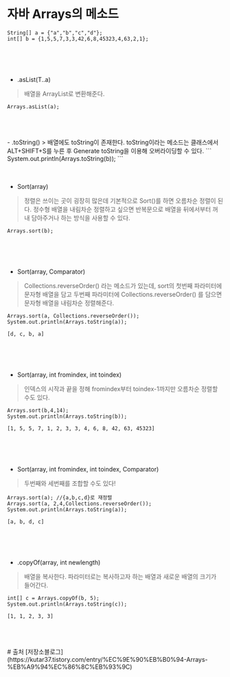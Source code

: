 # 자바 Arrays의 메소드
```
String[] a = {"a","b","c","d"};
int[] b = {1,5,5,7,3,3,42,6,8,45323,4,63,2,1};
```  
<br>
<br>
<br>

- .asList(T..a) 
> 배열을 ArrayList로 변환해준다.

```  
Arrays.asList(a);
```  
<br>
<br>
<br>  
- .toString() 
> 배열에도 toString이 존재한다. toString이라는 메소드는 클래스에서 ALT+SHIFT+S를 누른 후 Generate toString을 이용해 오버라이딩할 수 있다.  
```
 System.out.println(Arrays.toString(b));
```  

<br>
<br>
<br>  

- Sort(array) 
> 정렬은 쓰이는 곳이 굉장히 많은데 기본적으로 Sort()를 하면 오름차순 정렬이 된다. 정수형 배열을 내림차순 정렬하고 싶으면 반복문으로 배열을 뒤에서부터 꺼내 담아주거나 하는 방식을 사용할 수 있다.  
```
Arrays.sort(b);
```  
<br>
<br>
<br>  

- Sort(array, Comparator)  
> Collections.reverseOrder() 라는 메소드가 있는데, sort의 첫번째 파라미터에 문자형 배열을 담고 두번째 파라미터에 Collections.reverseOrder() 를 담으면 문자형 배열을 내림차순 정렬해준다.
```
Arrays.sort(a, Collections.reverseOrder());
System.out.println(Arrays.toString(a));

[d, c, b, a]
```  
<br>
<br>
<br>  

- Sort(array, int fromindex, int toindex)   
> 인덱스의 시작과 끝을 정해 fromindex부터 toindex-1까지만 오름차순 정렬할 수도 있다.  
```
Arrays.sort(b,4,14); 
System.out.println(Arrays.toString(b));

[1, 5, 5, 7, 1, 2, 3, 3, 4, 6, 8, 42, 63, 45323]
```  

<br>
<br>
<br>  

- Sort(array, int fromindex, int toindex, Comparator)  
> 두번째와 세번째를 조합할 수도 있다!    
```
Arrays.sort(a); //{a,b,c,d}로 재정렬
Arrays.sort(a, 2,4,Collections.reverseOrder());
System.out.println(Arrays.toString(a));

[a, b, d, c]
```  

<br>
<br>
<br>   

- .copyOf(array, int newlength)
> 배열을 복사한다. 파라미터로는 복사하고자 하는 배열과 새로운 배열의 크기가 들어간다.
```
int[] c = Arrays.copyOf(b, 5); 
System.out.println(Arrays.toString(c));

[1, 1, 2, 3, 3]
```
<br>
<br>
<br>   
# 출처
[저장소블로그](https://kutar37.tistory.com/entry/%EC%9E%90%EB%B0%94-Arrays-%EB%A9%94%EC%86%8C%EB%93%9C)
